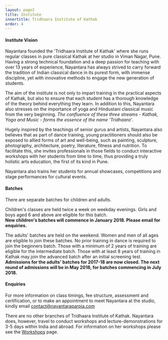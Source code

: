 ```yaml
---
layout: page2
title: Institute
innertitle: Tridhaara Institute of Kathak
order: 4
---
```


#### Institute Vision

Nayantara founded the 'Tridhaara Institute of Kathak' where she runs regular classes in pure classical Kathak at her studio in Viman Nagar, Pune. Having a strong technical foundation and a deep passion for teaching with over 13 years of experience, Nayantara has always strived to carry forward the tradition of Indian classical dance in its purest form, with immense discipline, yet with innovative methods to engage the new generation of students.

The aim of the institute is not only to impart training in the practical aspects of Kathak, but also to ensure that each student has a thorough knowledge of the theory behind everything they learn. In addition to this, Nayantara also stresses on the importance of yoga and Hindustani classical music from the very beginning. *The confluence of these three streams - Kathak, Yoga and Music - forms the essence of the name 'Tridhaara'*.

Hugely inspired by the teachings of senior gurus and artists, Nayantara also believes that as part of dance training, young practitioners should also be exposed to allied forms of art and well-being, such as painting, sculpture, photography, architecture, poetry, literature, fitness and nutrition. To facilitate this, she invites professionals in those fields to conduct interactive workshops with her students from time to time, thus providing a truly holistic arts education, the first of its kind in Pune.

Nayantara also trains her students for annual showcases, competitions and stage performances for cultural events.


#### Batches 

There are separate batches for children and adults. 

Children's classes are held twice a week on weekday evenings. Girls and boys aged 6 and above are eligible for this batch.<br>
**New children's batches will commence in January 2018. Please email for enquiries.**

The adults' batches are held on the weekend. Women and men of all ages are eligible to join these batches. No prior training in dance is required to join the beginners batch. Those with a minimum of 2 years of training are eligible for the intermediate batch. Those with at least 8 years of training in Kathak may join the advanced batch after an initial screening test.<br>
**Admissions for the adults' batches for 2017-18 are now closed. The next round of admissions will be in May 2018, for batches commencing in July 2018.**


#### Enquiries

For more information on class timings, fee structure, assessment and certification, or to make an appointment to meet Nayantara at the studio, kindly email [contact@nayantaraparpia.com](mailto:contact@nayantaraparpia.com) 

There are no other branches of Tridhaara Institute of Kathak. Nayantara does, however, travel to conduct workshops and lecture-demonstrations for 3-5 days within India and abroad. For information on her workshops please see the [Workshops](http://www.nayantaraparpia.com/workshops.html) page. 
